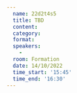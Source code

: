 ```yaml
---
  name: 22d2t4s5
  title: TBD
  content:
  category: 
  format: 
  speakers: 
    - 
  room: Formation
  date: 14/10/2022
  time_start: '15:45'
  time_end: '16:30'
---
```

